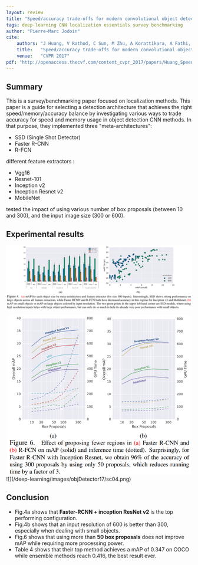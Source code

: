 ```yaml
---
layout: review
title: "Speed/accuracy trade-offs for modern convolutional object detectors"
tags: deep-learning CNN localization essentials survey benchmarking
author: "Pierre-Marc Jodoin"
cite:
    authors: "J Huang, V Rathod, C Sun, M Zhu, A Korattikara, A Fathi, I Fischer, Z Wojna, Y Song, S Guadarrama, K Murphy"
    title:   "Speed/accuracy trade-offs for modern convolutional object detectors"
    venue:   "CVPR 2017"
pdf: "http://openaccess.thecvf.com/content_cvpr_2017/papers/Huang_SpeedAccuracy_Trade-Offs_for_CVPR_2017_paper.pdf"
---
```


## Summary
This is a survey/benchmarking paper focused on localization methods.  This paper is a guide for selecting
a detection architecture that achieves the right speed/memory/accuracy balance by investigating various ways to
trade accuracy for speed and memory usage in object detection CNN methods.  In that purpose, they implemented three "meta-architectures":

- SSD (Single Shot Detector)
- Faster R-CNN
- R-FCN

different feature extractors :

- Vgg16
- Resnet-101
- Inception v2
- Inception Resnet v2
- MobileNet

tested the impact of using various number of box proposals (between 10 and 300), and the input image size (300 or 600).


## Experimental results

![](/deep-learning/images/objDetector17/sc01.png)
<div style="text-align:center">
<img src="/deep-learning/images/objDetector17/sc03.png" width="500">
</div>
![](/deep-learning/images/objDetector17/sc04.png)


## Conclusion

- Fig.4a shows that **Faster-RCNN + inception ResNet v2** is the top performing configuration.
- Fig.4b shows that an input resolution of 600 is better than 300, especially when dealing with small objects.
- Fig.6 shows that using more than **50 box proposals** does not improve mAP while requiring more processing power. 
- Table 4 shows that their top method achieves a mAP of 0.347 on COCO while ensemble methods reach 0.416, the best result ever.
